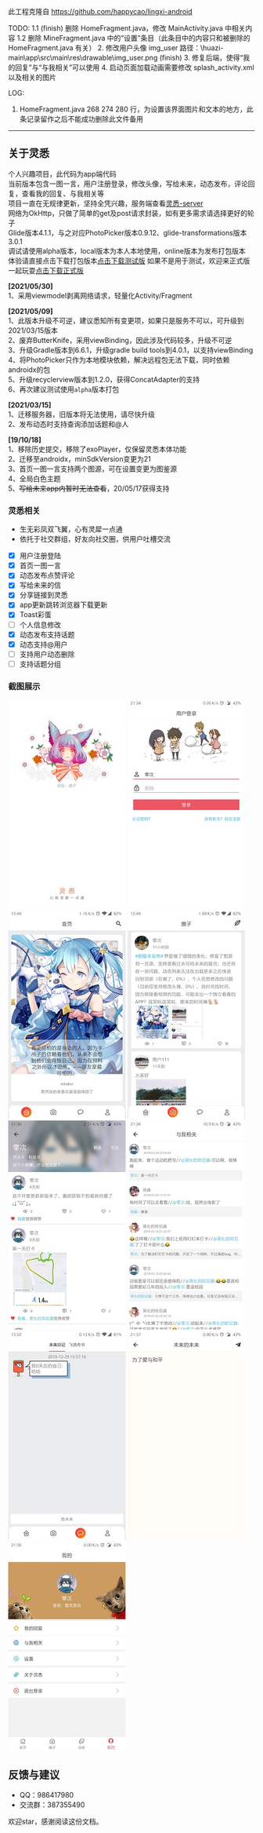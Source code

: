 此工程克隆自 <https://github.com/happycao/lingxi-android>

TODO:
1.1 (finish) 删除 HomeFragment.java，修改 MainActivity.java 中相关内容
1.2 删除 MineFragment.java 中的“设置”条目（此条目中的内容只和被删除的 HomeFragment.java 有关）
2. 修改用户头像 img_user 路径：\huazi-main\app\src\main\res\drawable\img_user.png
(finish) 3. 修复后端，使得“我的回复”与“与我相关”可以使用
4. 启动页面加载动画需要修改 splash_activity.xml 以及相关的图片

LOG:
1. HomeFragment.java 268 274 280 行，为设置该界面图片和文本的地方，此条记录留作之后不能成功删除此文件备用

---

## 关于灵悉  

个人兴趣项目，此代码为app端代码  
当前版本包含一图一言，用户注册登录，修改头像，写给未来，动态发布，评论回复，查看我的回复、与我相关等  
项目一直在无规律更新，坚持全凭兴趣，服务端查看[灵悉-server](https://github.com/happycao/lingxi-server)  
网络为OkHttp，只做了简单的get及post请求封装，如有更多需求请选择更好的轮子  
Glide版本4.1.1，与之对应PhotoPicker版本0.9.12、glide-transformations版本3.0.1  
调试请使用alpha版本，local版本为本人本地使用，online版本为发布打包版本  
体验请直接点击下载打包版本[点击下载测试版](http://42.192.229.55/download/lingxi-test.apk)
如果不是用于测试，欢迎来正式版一起玩耍[点击下载正式版](http://42.192.229.55/download/lingxi.apk)

**[2021/05/30]**  
1、采用viewmodel剥离网络请求，轻量化Activity/Fragment  

**[2021/05/09]**  
1、此版本升级不可逆，建议悉知所有变更项，如果只是服务不可以，可升级到2021/03/15版本  
2、废弃ButterKnife，采用viewBinding，因此涉及代码较多，升级不可逆  
3、升级Gradle版本到6.6.1，升级gradle build tools到4.0.1，以支持viewBinding  
4、将PhotoPicker只作为本地模块依赖，解决远程包无法下载，同时依赖androidx的包  
5、升级recyclerview版本到1.2.0，获得ConcatAdapter的支持  
6、再次建议测试使用`alpha`版本打包  

**[2021/03/15]**  
1、迁移服务器，旧版本将无法使用，请尽快升级  
2、发布动态时支持查询添加话题和@人  

**[19/10/18]**  
1、移除历史提交，移除了exoPlayer，仅保留灵悉本体功能  
2、迁移至androidx，minSdkVersion变更为21  
3、首页一图一言支持两个图源，可在设置变更为图鉴源  
4、全局白色主题  
5、~~写给未来app内暂时无法查看~~，20/05/17获得支持  

### 灵悉相关  

- 生无彩凤双飞翼，心有灵犀一点通  
- 依托于社交群组，好友向社交圈，供用户吐槽交流  
- [x] 用户注册登陆  
- [x] 首页一图一言  
- [x] 动态发布点赞评论  
- [x] 写给未来的信  
- [x] 分享链接到灵悉  
- [x] app更新跳转浏览器下载更新  
- [x] Toast彩蛋  
- [ ] 个人信息修改  
- [x] 动态发布支持话题  
- [x] 动态支持@用户  
- [ ] 支持用户动态删除  
- [ ] 支持话题分组  
  
### 截图展示  
![欢迎页](screenshot/Screenshot_welcome.jpg)
![登录页](screenshot/Screenshot_login.jpg)
![主页](screenshot/Screenshot_home.jpg)
![动态页](screenshot/Screenshot_feed.jpg)
![用户页](screenshot/Screenshot_user.jpg)
![与我相关页](screenshot/Screenshot_relevant.jpg)
![消息](screenshot/Screenshot_message.jpg)
![发布页](screenshot/Screenshot_publish.jpg)
![我的页](screenshot/Screenshot_mine.jpg)

## 反馈与建议
- QQ：986417980  
- 交流群：387355490  
  

欢迎star，感谢阅读这份文档。  